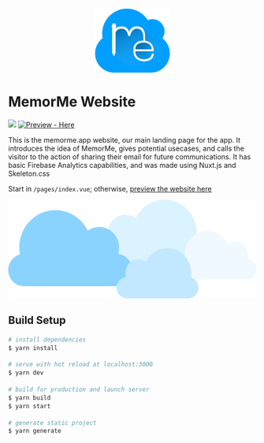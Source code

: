 <p align="center">
    <img src="static/MemorMeLogoSVG.svg"
        height="130">
</p>

# MemorMe Website
<a href="https://github.com/tonydoesathing/memorme-website" alt="Last Commit"><img src="https://img.shields.io/github/last-commit/tonydoesathing/memorme-website" /></a> [![Preview - Here](https://img.shields.io/badge/Preview-Here-009fff)](tonydoesathing.github.io/memorme-website/)

This is the memorme.app website, our main landing page for the app. It introduces the idea of MemorMe, gives potential usecases, and calls the visitor to the action of sharing their email for future communications. It has basic Firebase Analytics capabilities, and was made using Nuxt.js and Skeleton.css

Start in `/pages/index.vue`; otherwise, [preview the website here](tonydoesathing.github.io/memorme-website/)

<p align="center">
    <img src="static/Clouds.svg" height=200>
</p>

## Build Setup

```bash
# install dependencies
$ yarn install

# serve with hot reload at localhost:3000
$ yarn dev

# build for production and launch server
$ yarn build
$ yarn start

# generate static project
$ yarn generate
```


